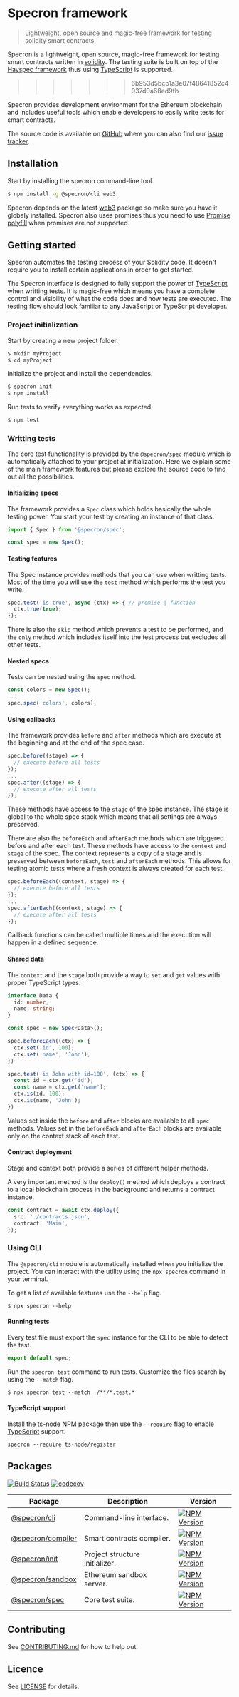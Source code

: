 # Specron framework

> Lightweight, open source and magic-free framework for testing solidity smart contracts.

Specron is a lightweight, open source, magic-free framework for testing smart contracts written in [solidity](https://solidity.readthedocs.io/en/v0.4.24/). The testing suite is built on top of the [Hayspec framework](https://github.com/specron/monorepo) thus using [TypeScript](https://www.typescriptlang.org/) is supported.
>>>>>>> 6b953d5bcb1a3e07f48641852c4037d0a68ed9fb

Specron provides development environment for the Ethereum blockchain and includes useful tools which enable developers to easily write tests for smart contracts.

The source code is available on [GitHub](https://github.com/specron/monorepo) where you can also find our [issue tracker](https://github.com/specron/monorepo/issues).

## Installation

Start by installing the specron command-line tool.

```bash
$ npm install -g @specron/cli web3
```

Specron depends on the latest [web3](https://www.npmjs.com/package/web3) package so make sure you have it globaly installed. Specron also uses promises thus you need to use [Promise polyfill](https://github.com/taylorhakes/promise-polyfill) when promises are not supported.

## Getting started

Specron automates the testing process of your Solidity code. It doesn't require you to install certain applications in order to get started.

The Specron interface is designed to fully support the power of [TypeScript](https://www.typescriptlang.org/) when writting tests. It is magic-free which means you have a complete control and visibility of what the code does and how tests are executed. The testing flow should look familiar to any JavaScript or TypeScript developer.

### Project initialization

Start by creating a new project folder.

```bash
$ mkdir myProject
$ cd myProject
```

Initialize the project and install the dependencies.

```bash
$ specron init
$ npm install
```

Run tests to verify everything works as expected.

```bash
$ npm test
```

### Writting tests

The core test functionality is provided by the `@specron/spec` module which is automatically attached to your project at initialization. Here we explain some of the main framework features but please explore the source code to find out all the possibilities.

#### Initializing specs

The framework provides a `Spec` class which holds basically the whole testing power. You start your test by creating an instance of that class.

```ts
import { Spec } from '@specron/spec';

const spec = new Spec();
```

#### Testing features

The Spec instance provides methods that you can use when writting tests. Most of the time you will use the `test` method which performs the test you write.

```ts
spec.test('is true', async (ctx) => { // promise | function
  ctx.true(true);
});
```

There is also the `skip` method which prevents a test to be performed, and the `only` method which includes itself into the test process but excludes all other tests.

#### Nested specs

Tests can be nested using the `spec` method.

```ts
const colors = new Spec();
...
spec.spec('colors', colors);
```

#### Using callbacks

The framework provides `before` and `after` methods which are execute at the beginning and at the end of the spec case.

```ts
spec.before((stage) => {
  // execute before all tests
});
...
spec.after((stage) => {
  // execute after all tests
});
```

These methods have access to the `stage` of the spec instance. The stage is global to the whole spec stack which means that all settings are always preserved.

There are also the `beforeEach` and `afterEach` methods which are triggered before and after each test. These methods have access to the `context` and `stage` of the spec. The context represents a copy of a stage and is preserved between `beforeEach`, `test` and `afterEach` methods. This allows for testing atomic tests where a fresh context is always created for each test.

```ts
spec.beforeEach((context, stage) => {
  // execute before all tests
});
...
spec.afterEach((context, stage) => {
  // execute after all tests
});
```
Callback functions can be called multiple times and the execution will happen in a defined sequence.

#### Shared data

The `context` and the `stage` both provide a way to `set` and `get` values with proper TypeScript types.

```ts
interface Data {
  id: number;
  name: string;
}

const spec = new Spec<Data>();

spec.beforeEach((ctx) => {
  ctx.set('id', 100);
  ctx.set('name', 'John');
})

spec.test('is John with id=100', (ctx) => {
  const id = ctx.get('id');
  const name = ctx.get('name');
  ctx.is(id, 100);
  ctx.is(name, 'John');
})
```

Values set inside the `before` and `after` blocks are available to all `spec` methods. Values set in the `beforeEach` and `afterEach` blocks are available only on the context stack of each test.

#### Contract deployment

Stage and context both provide a series of different helper methods.

A very important method is the `deploy()` method which deploys a contract to a local blockchain process in the background and returns a contract instance. 

```ts
const contract = await ctx.deploy({
  src: './contracts.json',
  contract: 'Main',
});
```

### Using CLI

The `@specron/cli` module is automatically installed when you initialize the project. You can interact with the utility using the `npx specron` command in your terminal. 

To get a list of available features use the `--help` flag.

```
$ npx specron --help
```

#### Running tests

Every test file must export the `spec` instance for the CLI to be able to detect the test.

```ts
export default spec;
```

Run the `specron test` command to run tests. Customize the files search by using the `--match` flag.

```
$ npx specron test --match ./**/*.test.*
```

#### TypeScript support

Install the [ts-node](https://www.npmjs.com/package/ts-node) NPM package then use the `--require` flag to enable [TypeScript](https://www.typescriptlang.org/) support.

```
specron --require ts-node/register
```

## Packages

[![Build Status](https://travis-ci.org/specron/monorepo.svg?branch=master)](https://travis-ci.org/specron/monorepo)&nbsp;[![codecov](https://codecov.io/gh/specron/monorepo/branch/master/graph/badge.svg)](https://codecov.io/gh/specron/monorepo)

| Package | Description | Version
|-|-|-
| [@specron/cli](https://github.com/specron/monorepo/tree/master/packages/specron-cli) | Command-line interface. | [![NPM Version](https://badge.fury.io/js/@specron%2Fcli.svg)](https://badge.fury.io/js/specron%2Fcli)
| [@specron/compiler](https://github.com/specron/monorepo/tree/master/packages/specron-compiler) | Smart contracts compiler. | [![NPM Version](https://badge.fury.io/js/@specron%2Fcompiler.svg)](https://badge.fury.io/js/specron%2Fcompiler)
| [@specron/init](https://github.com/specron/monorepo/tree/master/packages/specron-init) | Project structure initializer. | [![NPM Version](https://badge.fury.io/js/@specron%2Finit.svg)](https://badge.fury.io/js/specron%2Finit)
| [@specron/sandbox](https://github.com/specron/monorepo/tree/master/packages/specron-sandbox) | Ethereum sandbox server. | [![NPM Version](https://badge.fury.io/js/@specron%2Fsandbox.svg)](https://badge.fury.io/js/specron%2Fsandbox)
| [@specron/spec](https://github.com/specron/monorepo/tree/master/packages/specron-spec) | Core test suite. | [![NPM Version](https://badge.fury.io/js/@specron%2Fspec.svg)](https://badge.fury.io/js/specron%2Fspec)

## Contributing

See [CONTRIBUTING.md](https://github.com/specron/monorepo/blob/master/CONTRIBUTING.md) for how to help out.

## Licence

See [LICENSE](https://github.com/specron/monorepo/blob/master/LICENCE) for details.
